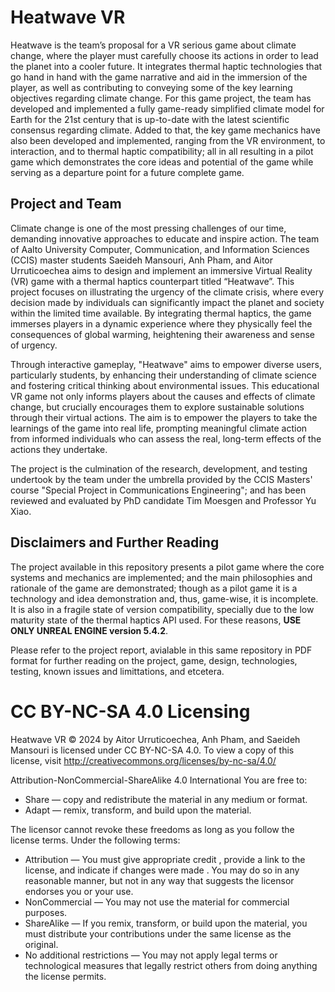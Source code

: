 # Heatwave VR
Heatwave is the team’s proposal for a VR serious game about climate change, where the player must carefully choose its actions in order to lead the planet into a cooler future. It integrates thermal haptic technologies that go hand in hand with the game narrative and aid in the immersion of the player, as well as contributing to conveying some of the key learning objectives regarding climate change. For this game project, the team has developed and implemented a fully game-ready simplified climate model for Earth for the 21st century that is up-to-date with the latest scientific consensus regarding climate. Added to that, the key game mechanics have also been developed and implemented, ranging from the VR environment, to interaction, and to thermal haptic compatibility; all in all resulting in a pilot game which demonstrates the core ideas and potential of the game while serving as a departure point for a future complete game.

## Project and Team
Climate change is one of the most pressing challenges of our time, demanding innovative approaches to educate and inspire action. The team of Aalto University Computer, Communication, and Information Sciences (CCIS) master students Saeideh Mansouri, Anh Pham, and Aitor Urruticoechea aims to design and implement an immersive Virtual Reality (VR) game with a thermal haptics counterpart titled “Heatwave”. This project focuses on illustrating the urgency of the climate crisis, where every decision made by individuals can significantly impact the planet and society within the limited time available. By integrating thermal haptics, the game immerses players in a dynamic experience where they physically feel the consequences of global warming, heightening their awareness and sense of urgency.

Through interactive gameplay, "Heatwave" aims to empower diverse users, particularly students, by enhancing their understanding of climate science and fostering critical thinking about environmental issues. This educational VR game not only informs players about the causes and effects of climate change, but crucially
encourages them to explore sustainable solutions through their virtual actions. The aim is to empower the players to take the learnings of the game into real life, prompting meaningful climate action from informed individuals who can assess the real, long-term effects of the actions they undertake.

The project is the culmination of the research, development, and testing undertook by the team under the umbrella provided by the CCIS Masters' course "Special Project in Communications Engineering"; and has been reviewed and evaluated by PhD candidate Tim Moesgen and Professor Yu Xiao. 

## Disclaimers and Further Reading
The project available in this repository presents a pilot game where the core systems and mechanics are implemented; and  the main philosophies and rationale of the game are demonstrated; though as a pilot game it is a technology and idea demonstration and, thus, game-wise, it is incomplete. It is also in a fragile state of version compatibility, specially due to the low maturity state of the thermal haptics API used. For these reasons, **USE ONLY UNREAL ENGINE version 5.4.2**.

Please refer to the project report, avialable in this same repository in PDF format for further reading on the project, game, design, technologies, testing, known issues and limittations, and etcetera.


# CC BY-NC-SA 4.0 Licensing
Heatwave VR © 2024 by Aitor Urruticoechea, Anh Pham, and Saeideh Mansouri is licensed under CC BY-NC-SA 4.0. To view a copy of this license, visit http://creativecommons.org/licenses/by-nc-sa/4.0/

Attribution-NonCommercial-ShareAlike 4.0 International You are free to:
- Share — copy and redistribute the material in any medium or format.
- Adapt — remix, transform, and build upon the material.

The licensor cannot revoke these freedoms as long as you follow the license terms. Under the following terms:

- Attribution — You must give appropriate credit , provide a link to the license, and indicate if changes were made . You may do so in any reasonable manner, but not in any way that suggests the licensor endorses you or your use.
- NonCommercial — You may not use the material for commercial purposes.
- ShareAlike — If you remix, transform, or build upon the material, you must distribute your contributions under the same license as the original.
- No additional restrictions — You may not apply legal terms or technological measures that legally restrict others from doing anything the license permits.

